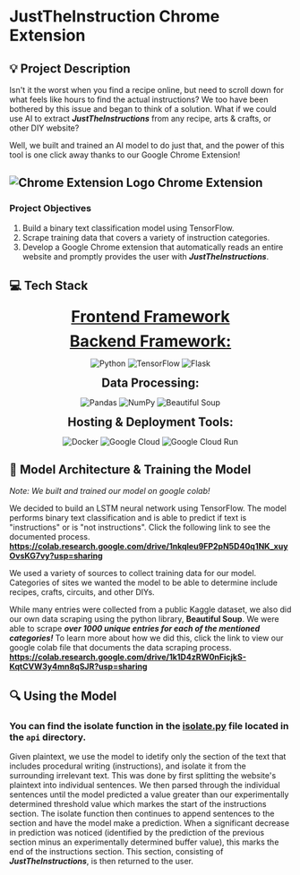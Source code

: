 # JustTheInstruction Chrome Extension

## :bulb: Project Description

Isn't it the worst when you find a recipe online, but need to scroll down for what feels like hours to find the actual instructions? We too have been bothered by this issue and began to think of a solution. What if we could use AI to extract ***JustTheInstructions*** from any recipe, arts & crafts, or other DIY website?

Well, we built and trained an AI model to do just that, and the power of this tool is one click away thanks to our Google Chrome Extension!

## ![Chrome Extension Logo](https://upload.wikimedia.org/wikipedia/commons/8/87/Google_Chrome_icon_(September_2014).svg) Chrome Extension


### Project Objectives
1. Build a binary text classification model using TensorFlow.
2. Scrape training data that covers a variety of instruction categories.
3. Develop a Google Chrome extension that automatically reads an entire website and promptly provides the user with ***JustTheInstructions***.

## :computer: Tech Stack

<div style="text-align: center;">
  <div style="font-size: 2em; font-weight: bold; text-decoration: underline; margin-bottom: 10px;">Frontend Framework</div>
  <div style="font-size: 2em; font-weight: bold; text-decoration: underline; margin-bottom: 10px;">Backend Framework:</div>
  <p>
    <img src="https://img.shields.io/badge/python-3670A0?style=for-the-badge&logo=python&logoColor=ffdd54" alt="Python" />
    <img src="https://img.shields.io/badge/TensorFlow-%23FF6F00.svg?style=for-the-badge&logo=TensorFlow&logoColor=white" alt="TensorFlow" />
    <img src="https://img.shields.io/badge/Flask-%23000.svg?style=for-the-badge&logo=flask&logoColor=white" alt="Flask" />
  </p>
    <div style="font-size: 1.5em; font-weight: bold;">Data Processing:</div>
    <p>
      <img src="https://img.shields.io/badge/Pandas-%23150458.svg?style=for-the-badge&logo=pandas&logoColor=white" alt="Pandas" />
      <img src="https://img.shields.io/badge/NumPy-013243.svg?style=for-the-badge&logo=numpy&logoColor=white" alt="NumPy" />
      <img src="https://img.shields.io/badge/BeautifulSoup-3776AB.svg?style=for-the-badge&logo=beautifulsoup&logoColor=white" alt="Beautiful Soup" />
    </p>
    <div style="font-size: 1.5em; font-weight: bold;">Hosting & Deployment Tools:</div>
    <p>
      <img src="https://img.shields.io/badge/Docker-2496ED?style=for-the-badge&logo=docker&logoColor=white" alt="Docker" />
      <img src="https://img.shields.io/badge/Google%20Cloud-%234285F4.svg?style=for-the-badge&logo=google-cloud&logoColor=white" alt="Google Cloud" />
      <img src="https://img.shields.io/badge/Google%20Cloud%20Run-4285F4.svg?style=for-the-badge&logo=googlecloudrun&logoColor=white" alt="Google Cloud Run" />
    </p>
  </div>
</div>




## :wrench: Model Architecture & Training the Model

*Note: We built and trained our model on google colab!*

We decided to build an LSTM neural network using TensorFlow. The model performs binary text classification and is able to predict if text is "instructions" or is "not instructions". Click the following link to see the documented process. 
**https://colab.research.google.com/drive/1nkqleu9FP2pN5D40q1NK_xuyOvsKG7vy?usp=sharing**

We used a variety of sources to collect training data for our model. Categories of sites we wanted the model to be able to determine include recipes, crafts, circuits, and other DIYs.

While many entries were collected from a public Kaggle dataset, we also did our own data scraping using the python library, **Beautiful Soup**. We were able to scrape ***over 1000 unique entries for each of the mentioned categories!*** To learn more about how we did this, click the link to view our google colab file that documents the data scraping process.
**https://colab.research.google.com/drive/1k1D4zRW0nFicjkS-KqtCVW3y4mn8qSJR?usp=sharing**


## :mag: Using the Model
### You can find the isolate function in the [isolate.py](./api/isolate.py) file located in the `api` directory.

Given plaintext, we use the model to idetify only the section of the text that includes procedural writing (instructions), and isolate it from the surrounding irrelevant text. This was done by first splitting the website's plaintext into individual sentences. We then parsed through the individual sentences until the model predicted a value greater than our experimentally determined threshold value which markes the start of the instructions section. The isolate function then continues to append sentences to the section and have the model make a prediction. When a significant decrease in prediction was noticed (identified by the prediction of the previous section minus an experimentally determined buffer value), this marks the end of the instructions section. This section, consisting of ***JustTheInstructions***, is then returned to the user. 
